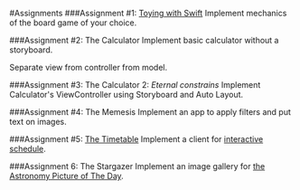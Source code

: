 #Assignments
###Assignment #1: [Toying with Swift](./task1)
Implement mechanics of the board game of your choice.

###Assignment #2: The Calculator
Implement basic calculator without a storyboard.

Separate view from controller from model.

###Assignment #3: The Calculator 2: _Eternal constrains_
Implement Calculator's ViewController using Storyboard and Auto Layout.

###Assignment #4: The Memesis
Implement an app to apply filters and put text on images.

###Assignment #5: [The Timetable](./task5)
Implement a client for [interactive schedule](http://users.mmcs.sfedu.ru/~schedule/).

###Assignment 6: The Stargazer
Implement an image gallery for [the Astronomy Picture of The Day](https://api.nasa.gov/api.html#apod).
